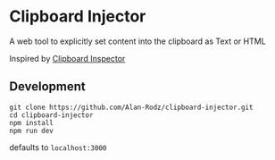 # Clipboard Injector

A web tool to explicitly set content into the clipboard as Text or HTML

Inspired by [Clipboard Inspector](https://github.com/evercoder/clipboard-inspector)

## Development
``` 
git clone https://github.com/Alan-Rodz/clipboard-injector.git
cd clipboard-injector
npm install
npm run dev
```
defaults to `localhost:3000`
